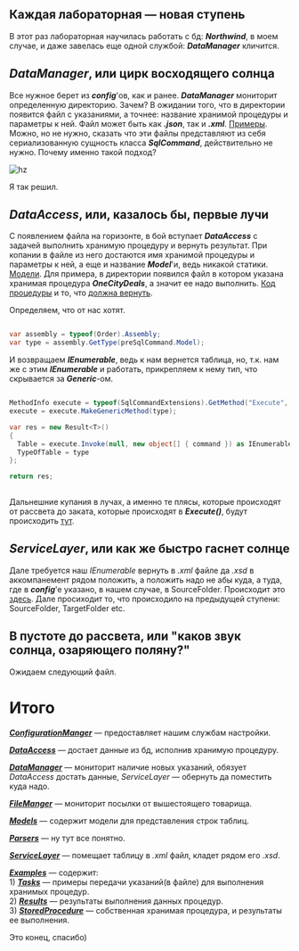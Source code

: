 ## Каждая лабораторная — новая ступень
  В этот раз лабораторная научилась работать с бд: ***Northwind***, в моем случае, и даже завелась еще одной службой: ***DataManager*** кличится.

## *DataManager*, или цирк восходящего солнца
  Все нужное берет из ***config***'ов, как и ранее. ***DataManager*** мониторит определенную директорию. Зачем? В ожидании того, что в директории появится файл с указаниями, а точнее: название хранимой процедуры и параметры к ней. Файл может быть как ***.json***, так и ***.xml***. [Примеры](https://github.com/Lirosk/CS2_4/tree/main/Examples/Tasks). Можно, но не нужно, сказать что эти файлы представляют из себя сериализованную сущность класса ***SqlCommand***, действительно не нужно. 
  Почему именно такой подход? 

![hz](https://user-images.githubusercontent.com/62136946/102055956-ae48ed80-3dfc-11eb-97a2-444789a8486e.jpg)

  Я так решил.

## *DataAccess*, или, казалось бы, первые лучи
  С появлением файла на горизонте, в бой вступает ***DataAccess*** с задачей выполнить хранимую процедуру и вернуть результат. При копании в файле из него достаются имя хранимой процедуры и параметры к ней, а еще и название ***Model***'и, ведь никакой статики. [Модели](https://github.com/Lirosk/CS2_4/tree/main/Models). Для примера, в директории появился файл в котором указана хранимая процедура ***OneCityDeals***, а значит ее надо выполнить. [Код процедуры](https://github.com/Lirosk/CS2_4/blob/main/Examples/StoredProcedure/OneCityDeals.sql) и то, что [должна вернуть](https://github.com/Lirosk/CS2_4/blob/main/Examples/StoredProcedure/OneCityDeals.Output.png). 

  Определяем, что от нас хотят.
```C#

var assembly = typeof(Order).Assembly;
var type = assembly.GetType(preSqlCommand.Model);

```
  И возвращаем ***IEnumerable***, ведь к нам вернется таблица, но, т.к. нам же с этим ***IEnumerable*** и работать, прикрепляем к нему тип, что скрывается за ***Generic***-ом.
  
```C#

MethodInfo execute = typeof(SqlCommandExtensions).GetMethod("Execute", BindingFlags.Public | BindingFlags.Static);
execute = execute.MakeGenericMethod(type);

var res = new Result<T>()
{
  Table = execute.Invoke(null, new object[] { command }) as IEnumerable<T>,
  TypeOfTable = type
};

return res;
       
```

  Дальнешние купания в лучах, а именно те плясы, которые происходят от рассвета до заката, которые происходят в ***Execute()***, будут происходить [тут](https://github.com/Lirosk/CS2_4/blob/main/DataAccess/Extensions/SqlCommandExtensions.cs).
  
## *ServiceLayer*, или как же быстро гаснет солнце
  Дале требуется наш *IEnumerable* вернуть в *.xml* файле да *.xsd* в аккомпанемент рядом положить, а положить надо не абы куда, а туда, где в ***config***'e указано, в нашем случае, в SourceFolder. Происходит это [здесь](https://github.com/Lirosk/CS2_4/blob/main/ServiceLayer/Layer.cs).
  Дале просиходит то, что происходило на предыдущей ступени: SourceFolder, TargetFolder etc.
  
## В пустоте до рассвета, или "каков звук солнца, озаряющего поляну?" 
  Ожидаем следующий файл.
   
# Итого
  [***ConfigurationManger***](https://github.com/Lirosk/CS2_4/tree/main/ConfigurationManager) — предоставляет нашим службам настройки.
  
  [***DataAccess***](https://github.com/Lirosk/CS2_4/tree/main/DataAccess) — достает данные из бд, исполнив хранимую процедуру.
  
  [***DataManager***](https://github.com/Lirosk/CS2_4/tree/main/DataManager) — мониторит наличие новых указаний, обязует *DataAccess* достать данные, *ServiceLayer* — обернуть да поместить куда надо.
  
  [***FileManger***](https://github.com/Lirosk/CS2_4/tree/main/FileManager) — мониторит посылки от вышестоящего товарища.
  
  [***Models***](https://github.com/Lirosk/CS2_4/tree/main/Models) — содержит модели для представления строк таблиц.
  
  [***Parsers***](https://github.com/Lirosk/CS2_4/tree/main/Parsers) — ну тут все понятно.
  
  [***ServiceLayer***](https://github.com/Lirosk/CS2_4/tree/main/ServiceLayer) — помещает таблицу в *.xml* файл, кладет рядом его *.xsd*.
  
  [***Examples***](https://github.com/Lirosk/CS2_4/tree/main/Examples) — содержит:  
      1) [***Tasks***](https://github.com/Lirosk/CS2_4/tree/main/Examples/Tasks) — примеры передачи указаний(в файле) для выполнения хранимых процедур.     
      2) [***Results***](https://github.com/Lirosk/CS2_4/tree/main/Examples/Results) — результаты выполнения данных процедур.    
      3) [***StoredProcedure***](https://github.com/Lirosk/CS2_4/tree/main/Examples/StoredProcedure) — собственная хранимая процедура, и результаты ее выполнения.
    

  Это конец, спасибо)
